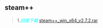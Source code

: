 ## steam++

>1.<i style="color:aqua;">旧版下载</i>
[steam++_win_x64_v2.7.2.rar](https://github.com/b1inkie/b1note.github.io/releases/download/steam%2B%2B2.7.2/Steam._win_x64_v2.7.2.7z)


    
